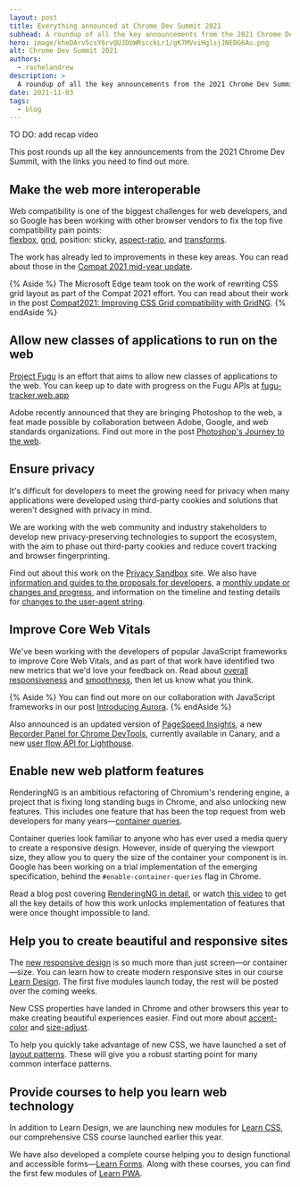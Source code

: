 ```yaml
---
layout: post
title: Everything announced at Chrome Dev Summit 2021
subhead: A roundup of all the key announcements from the 2021 Chrome Dev Summit, with the links you need to find out more.
hero: image/kheDArv5csY6rvQUJDbWRscckLr1/gK7MVviHglsjJNEDG6Au.png
alt: Chrome Dev Summit 2021
authors:
  - rachelandrew
description: >
  A roundup of all the key announcements from the 2021 Chrome Dev Summit, with the links you need to find out more.
date: 2021-11-03
tags:
  - blog
---
```


TO DO: add recap video

This post rounds up all the key announcements from the 2021 Chrome Dev Summit, with the links you need to find out more.

## Make the web more interoperable 

Web compatibility is one of the biggest challenges for web developers, 
and so Google has been working with other browser vendors to fix the top five compatibility pain points:  
[flexbox](/learn/css/flexbox/), 
[grid](/learn/css/grid/), 
position: sticky, 
[aspect-ratio](/aspect-ratio/), 
and [transforms](/learn/css/transforms/).

The work has already led to improvements in these key areas. 
You can read about those in the [Compat 2021 mid-year update](https://web.dev/compat2021-midyear/).

{% Aside %}
The Microsoft Edge team took on the work of rewriting CSS grid layout as part of the Compat 2021 effort. 
You can read about their work in the post 
[Compat2021: Improving CSS Grid compatibility with GridNG](https://blogs.windows.com/msedgedev/2021/08/10/compat2021-css-grid-gridng/).
{% endAside %}

## Allow new classes of applications to run on the web

[Project Fugu](/fugu-status/) is an effort that aims to allow new classes of applications to the web. 
You can keep up to date with progress on the Fugu APIs at [fugu-tracker.web.app](https://fugu-tracker.web.app/)

Adobe recently announced that they are bringing Photoshop to the web, 
a feat made possible by collaboration between Adobe, Google, and web standards organizations. 
Find out more in the post [Photoshop's Journey to the web](/ps-on-the-web/).

## Ensure privacy

It's difficult for developers to meet the growing need for privacy when many applications were developed using third-party cookies and solutions that weren't designed with privacy in mind.

We are working with the web community and industry stakeholders to develop new privacy-preserving technologies to support the ecosystem, 
with the aim to phase out third-party cookies and reduce covert tracking and browser fingerprinting.

Find out about this work on the [Privacy Sandbox](https://privacysandbox.com/) site. 
We also have [information and guides to the proposals for developers](https://developer.chrome.com/docs/privacy-sandbox/), 
a [monthly update or changes and progress](https://developer.chrome.com/tags/progress-in-the-privacy-sandbox/), 
and information on the timeline and testing details for [changes to the user-agent string](https://goo.gle/user-agent-reduction).

## Improve Core Web Vitals

We've been working with the developers of popular JavaScript frameworks to improve Core Web Vitals, 
and as part of that work have identified two new metrics that we'd love your feedback on. 
Read about [overall responsiveness](/responsiveness/) and 
[smoothness](/smoothness/), then let us know what you think.

{% Aside %}
You can find out more on our collaboration with JavaScript frameworks in our post 
[Introducing Aurora](https://web.dev/introducing-aurora/).
{% endAside %}

Also announced is an updated version of [PageSpeed Insights](/whats-new-pagespeed-insights/), 
a new [Recorder Panel for Chrome DevTools](https://developer.chrome.com/docs/devtools/recorder/), currently available in Canary, 
and a new [user flow API for Lighthouse](/lighthouse-user-flows/).


## Enable new web platform features

RenderingNG is an ambitious refactoring of Chromium's rendering engine, 
a project that is fixing long standing bugs in Chrome, and also unlocking new features. 
This includes one feature that has been the top request from web developers for many years—[container queries](https://developer.mozilla.org/docs/Web/CSS/CSS_Container_Queries).

Container queries look familiar to anyone who has ever used a media query to create a responsive design. 
However, inside of querying the viewport size, they allow you to query the size of the container your component is in. 
Google has been working on a trial implementation of the emerging specification, behind the `#enable-container-queries` flag in Chrome.

Read a blog post covering 
[RenderingNG in detail](https://developer.chrome.com/blog/renderingng/), 
or watch [this video](https://www.youtube.com/watch?v=sUbJPHYKZkU) 
to get all the key details of how this work unlocks implementation of features that were once thought impossible to land.

## Help you to create beautiful and responsive sites

The [new responsive design](/new-responsive/) is so much more than just screen—or container—size. 
You can learn how to create modern responsive sites in our course 
[Learn Design](/learn/design/). 
The first five modules launch today, the rest will be posted over the coming weeks.

New CSS properties have landed in Chrome and other browsers this year to make creating beautiful experiences easier. 
Find out more about [accent-color](/accent-color/) and  [size-adjust](/css-size-adjust/).

To help you quickly take advantage of new CSS, we have launched a set of [layout patterns](/patterns/layout/). 
These will give you a robust starting point for many common interface patterns.

## Provide courses to help you learn web technology

In addition to Learn Design, we are launching new modules for [Learn CSS](/learn/css/), 
our comprehensive CSS course launched earlier this year. 

We have also developed a complete course helping you to design functional and accessible forms—[Learn Forms](/learn/forms/). 
Along with these courses, you can find the first few modules of [Learn PWA](/learn/pwa/).
